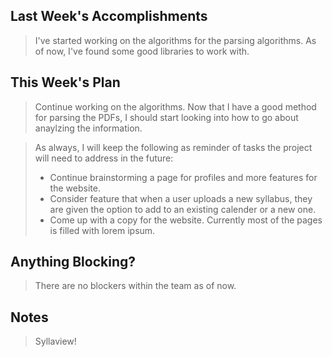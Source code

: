 ## Last Week's Accomplishments

> I've started working on the algorithms for the parsing algorithms. As of now, I've found some good libraries to work with. 

## This Week's Plan

> Continue working on the algorithms. Now that I have a good method for parsing the PDFs, I should start looking into how to go about
> anaylzing the information. 

> As always, I will keep the following as reminder of tasks the project will need to address in the future:
> - Continue brainstorming a page for profiles and more features for the website. 
> - Consider feature that when a user uploads a new syllabus, they are given the option to add to an existing calender or a new one. 
> - Come up with a copy for the website. Currently most of the pages is filled with lorem ipsum.

## Anything Blocking?

> There are no blockers within the team as of now.

## Notes

> Syllaview!